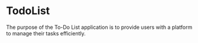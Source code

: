 # TodoList
The purpose of the To-Do List application is to provide users with a platform to manage their tasks efficiently.
